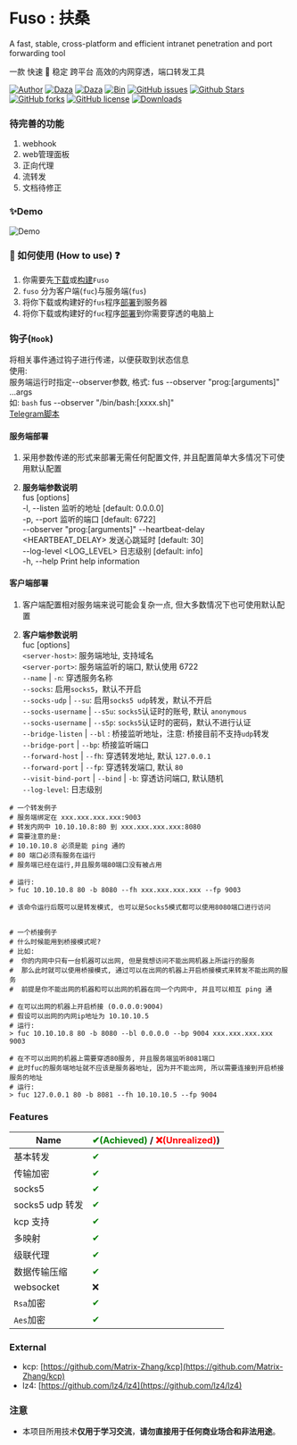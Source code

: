 # Fuso : 扶桑

A fast, stable, cross-platform and efficient intranet penetration and port forwarding tool

一款 快速 🚀 稳定 跨平台 高效的内网穿透，端口转发工具

[![Author](https://img.shields.io/badge/Author-editso-blueviolet)](https://github.com/editso)
[![Daza](https://img.shields.io/badge/Misc-1x2Bytes-blueviolet)](https://github.com/B1eed)
[![Daza](https://img.shields.io/badge/Misc-ifishzz-blueviolet)](https://github.com/ifishzz)
[![Bin](https://img.shields.io/badge/Fuso-Bin-ff69b4)](https://github.com/editso/fuso/releases)
[![GitHub issues](https://img.shields.io/github/issues/editso/fuso)](https://github.com/editso/fuso/issues)
[![Github Stars](https://img.shields.io/github/stars/editso/fuso)](https://github.com/editso/fuso)
[![GitHub forks](https://img.shields.io/github/forks/editso/fuso)](https://github.com/editso/fuso)
[![GitHub license](https://img.shields.io/github/license/editso/fuso)](https://github.com/editso/fuso)
[![Downloads](https://img.shields.io/github/downloads/editso/fuso/total?label=Release%20Download)](https://github.com/editso/fuso/releases/latest)

### 待完善的功能
1. webhook
2. web管理面板
3. 正向代理
4. 流转发
5. 文档待修正

### ✨Demo

![Demo](demo/demo.gif)

### 👀 如何使用 (How to use) ❓

1. 你需要先[下载](https://github.com/editso/fuso/releases/latest)或[构建](#Build)`Fuso`
2. `fuso` 分为客户端(`fuc`)与服务端(`fus`)
3. 将你下载或构建好的`fus`程序[部署](#服务端部署)到服务器
4. 将你下载或构建好的`fuc`程序[部署](#客户端部署)到你需要穿透的电脑上


### 钩子(`Hook`)
将相关事件通过钩子进行传递，以便获取到状态信息  
使用:  
服务端运行时指定--observer参数, 格式: fus --observer "prog:[arguments]" ...args  
如: `bash` fus --observer "/bin/bash:[xxxx.sh]"  
[Telegram脚本](/scripts/telegram.sh)

#### 服务端部署

1. 采用参数传递的形式来部署无需任何配置文件, 并且配置简单大多情况下可使用默认配置

2. **服务端参数说明**  
   fus [options]  
   -l, --listen <LISTEN> 监听的地址 [default: 0.0.0.0]  
   -p, --port <PORT> 监听的端口 [default: 6722]  
   --observer "prog:[arguments]"
   --heartbeat-delay <HEARTBEAT_DELAY> 发送心跳延时 [default: 30]  
   --log-level <LOG_LEVEL> 日志级别 [default: info]  
   -h, --help Print help information

#### 客户端部署

1. 客户端配置相对服务端来说可能会复杂一点, 但大多数情况下也可使用默认配置

2. **客户端参数说明**  
   fuc [options] <server-host> <server-port>  
   `<server-host>`: 服务端地址, 支持域名  
   `<server-port>`: 服务端监听的端口, 默认使用 6722  
   `--name` | `-n`: 穿透服务名称  
   `--socks`: 启用`socks5`，默认不开启  
   `--socks-udp` | `--su`: 启用`socks5 udp`转发，默认不开启  
   `--socks-username` | `--s5u`: `socks5`认证时的账号, 默认 `anonymous`  
   `--socks-username` | `--s5p`: `socks5`认证时的密码，默认不进行认证  
   `--bridge-listen` | `--bl` : 桥接监听地址，注意: 桥接目前不支持`udp`转发  
   `--bridge-port` | `--bp`: 桥接监听端口  
   `--forward-host` | `--fh`: 穿透转发地址, 默认 `127.0.0.1`  
   `--forward-port` | `--fp`: 穿透转发端口, 默认 `80`  
   `--visit-bind-port` | `--bind` | `-b`: 穿透访问端口, 默认随机  
   `--log-level`: 日志级别

```
# 一个转发例子
# 服务端绑定在 xxx.xxx.xxx.xxx:9003
# 转发内网中 10.10.10.8:80 到 xxx.xxx.xxx.xxx:8080
# 需要注意的是:
# 10.10.10.8 必须是能 ping 通的
# 80 端口必须有服务在运行
# 服务端已经在运行,并且服务端80端口没有被占用

# 运行:
> fuc 10.10.10.8 80 -b 8080 --fh xxx.xxx.xxx.xxx --fp 9003

# 该命令运行后既可以是转发模式, 也可以是Socks5模式都可以使用8080端口进行访问


# 一个桥接例子
# 什么时候能用到桥接模式呢?
# 比如:
#  你的内网中只有一台机器可以出网, 但是我想访问不能出网机器上所运行的服务
#  那么此时就可以使用桥接模式, 通过可以在出网的机器上开启桥接模式来转发不能出网的服务
#  前提是你不能出网的机器和可以出网的机器在同一个内网中, 并且可以相互 ping 通

# 在可以出网的机器上开启桥接 (0.0.0.0:9004)
# 假设可以出网的内网ip地址为 10.10.10.5
# 运行:
> fuc 10.10.10.8 80 -b 8080 --bl 0.0.0.0 --bp 9004 xxx.xxx.xxx.xxx 9003

# 在不可以出网的机器上需要穿透80服务, 并且服务端监听8081端口
# 此时fuc的服务端地址就不应该是服务器地址, 因为并不能出网, 所以需要连接到开启桥接服务的地址
# 运行:
> fuc 127.0.0.1 80 -b 8081 --fh 10.10.10.5 --fp 9004

```

### Features

| Name            | <font color="green">✔(Achieved)</font> / <font color="red">❌(Unrealized)</font>) |
| --------------- | --------------------------------------------------------------------------------- |
| 基本转发        | <font color="green">✔</font>                                                      |
| 传输加密        | <font color="green">✔</font>                                                      |
| socks5          | <font color="green">✔</font>                                                      |
| socks5 udp 转发 | <font color="green">✔</font>                                                      |
| kcp 支持        | <font color="green">✔<font>                                                       |
| 多映射          | <font color="green">✔</font>                                                      |
| 级联代理        | <font color="green">✔</font>                                                      |
| 数据传输压缩    | <font color="green">✔</font>                                                      |
| websocket       | <font color="">❌</font>                                                      |
| `Rsa`加密       | <font color="green">✔</font>                                                      |
| `Aes`加密       | <font color="green">✔</font>                                                      |


### External

- kcp: [https://github.com/Matrix-Zhang/kcp](https://github.com/Matrix-Zhang/kcp)
- lz4: [https://github.com/lz4/lz4](https://github.com/lz4/lz4)

### 注意

- 本项目所用技术**仅用于学习交流**，**请勿直接用于任何商业场合和非法用途**。
